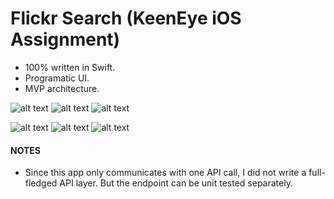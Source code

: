 # Flickr Search (KeenEye iOS Assignment)

* 100% written in Swift.
* Programatic UI.
* MVP architecture.

![alt text](https://github.com/Isuru-Nanayakkara/Flickr-Search/blob/main/screenshots/light-1.png) ![alt text](https://github.com/Isuru-Nanayakkara/Flickr-Search/blob/main/screenshots/light-2.png) ![alt text](https://github.com/Isuru-Nanayakkara/Flickr-Search/blob/main/screenshots/light-3.png)

![alt text](https://github.com/Isuru-Nanayakkara/Flickr-Search/blob/main/screenshots/dark-1.png) ![alt text](https://github.com/Isuru-Nanayakkara/Flickr-Search/blob/main/screenshots/dark-2.png) ![alt text](https://github.com/Isuru-Nanayakkara/Flickr-Search/blob/main/screenshots/dark-3.png)


#### NOTES

* Since this app only communicates with one API call, I did not write a full-fledged API layer. But the endpoint can be unit tested separately.